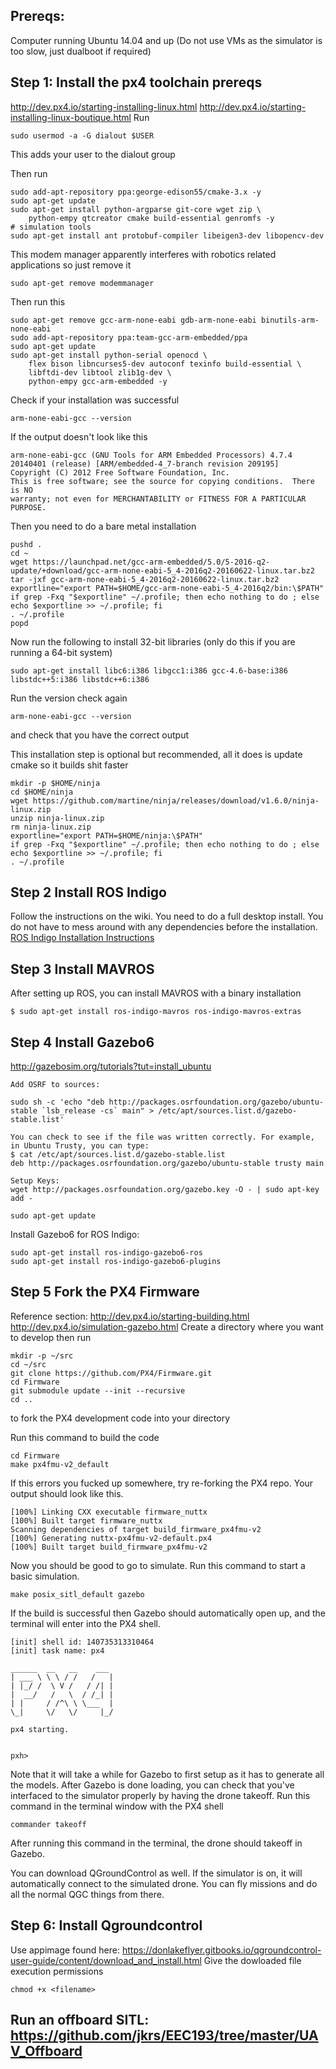 
## Prereqs: 
Computer running Ubuntu 14.04 and up (Do not use VMs as the simulator is too slow, just dualboot if required)

## Step 1: Install the px4 toolchain prereqs
http://dev.px4.io/starting-installing-linux.html
http://dev.px4.io/starting-installing-linux-boutique.html
Run
```
sudo usermod -a -G dialout $USER
```
This adds your user to the dialout group

Then run 
```
sudo add-apt-repository ppa:george-edison55/cmake-3.x -y
sudo apt-get update
sudo apt-get install python-argparse git-core wget zip \
    python-empy qtcreator cmake build-essential genromfs -y
# simulation tools
sudo apt-get install ant protobuf-compiler libeigen3-dev libopencv-dev 
```
This modem manager apparently interferes with robotics related applications so just remove it
```
sudo apt-get remove modemmanager
```
Then run this
```
sudo apt-get remove gcc-arm-none-eabi gdb-arm-none-eabi binutils-arm-none-eabi
sudo add-apt-repository ppa:team-gcc-arm-embedded/ppa
sudo apt-get update
sudo apt-get install python-serial openocd \
    flex bison libncurses5-dev autoconf texinfo build-essential \
    libftdi-dev libtool zlib1g-dev \
    python-empy gcc-arm-embedded -y
 ```
Check if your installation was successful
```
arm-none-eabi-gcc --version
```
If the output doesn't look like this
```
arm-none-eabi-gcc (GNU Tools for ARM Embedded Processors) 4.7.4 20140401 (release) [ARM/embedded-4_7-branch revision 209195]
Copyright (C) 2012 Free Software Foundation, Inc.
This is free software; see the source for copying conditions.  There is NO
warranty; not even for MERCHANTABILITY or FITNESS FOR A PARTICULAR PURPOSE.
```
Then you need to do a bare metal installation
```
pushd .
cd ~
wget https://launchpad.net/gcc-arm-embedded/5.0/5-2016-q2-update/+download/gcc-arm-none-eabi-5_4-2016q2-20160622-linux.tar.bz2
tar -jxf gcc-arm-none-eabi-5_4-2016q2-20160622-linux.tar.bz2
exportline="export PATH=$HOME/gcc-arm-none-eabi-5_4-2016q2/bin:\$PATH"
if grep -Fxq "$exportline" ~/.profile; then echo nothing to do ; else echo $exportline >> ~/.profile; fi
. ~/.profile
popd
```
Now run the following to install 32-bit libraries (only do this if you are running a 64-bit system)
```
sudo apt-get install libc6:i386 libgcc1:i386 gcc-4.6-base:i386 libstdc++5:i386 libstdc++6:i386
```
Run the version check again 
```
arm-none-eabi-gcc --version
```
and check that you have the correct output

This installation step is optional but recommended, all it does is update cmake so it builds shit faster
```
mkdir -p $HOME/ninja
cd $HOME/ninja
wget https://github.com/martine/ninja/releases/download/v1.6.0/ninja-linux.zip
unzip ninja-linux.zip
rm ninja-linux.zip
exportline="export PATH=$HOME/ninja:\$PATH"
if grep -Fxq "$exportline" ~/.profile; then echo nothing to do ; else echo $exportline >> ~/.profile; fi
. ~/.profile
```
## Step 2 Install ROS Indigo
Follow the instructions on the wiki. You need to do a full desktop install. You do not have to mess around with any dependencies before the installation. 
[ROS Indigo Installation Instructions](http://wiki.ros.org/indigo/Installation/Ubuntu)

## Step 3 Install MAVROS
After setting up ROS, you can install MAVROS with a binary installation
```
$ sudo apt-get install ros-indigo-mavros ros-indigo-mavros-extras
```
## Step 4 Install Gazebo6
http://gazebosim.org/tutorials?tut=install_ubuntu
```
Add OSRF to sources:

sudo sh -c 'echo "deb http://packages.osrfoundation.org/gazebo/ubuntu-stable `lsb_release -cs` main" > /etc/apt/sources.list.d/gazebo-stable.list'

You can check to see if the file was written correctly. For example, in Ubuntu Trusty, you can type:
$ cat /etc/apt/sources.list.d/gazebo-stable.list
deb http://packages.osrfoundation.org/gazebo/ubuntu-stable trusty main

Setup Keys:
wget http://packages.osrfoundation.org/gazebo.key -O - | sudo apt-key add -

sudo apt-get update
```
Install Gazebo6 for ROS Indigo:
```
sudo apt-get install ros-indigo-gazebo6-ros
sudo apt-get install ros-indigo-gazebo6-plugins
```
## Step 5 Fork the PX4 Firmware
Reference section: http://dev.px4.io/starting-building.html
http://dev.px4.io/simulation-gazebo.html
Create a directory where you want to develop then run 
```
mkdir -p ~/src
cd ~/src
git clone https://github.com/PX4/Firmware.git
cd Firmware
git submodule update --init --recursive
cd ..
```
to fork the PX4 development code into your directory

Run this command to build the code
```
cd Firmware
make px4fmu-v2_default
```
If this errors you fucked up somewhere, try re-forking the PX4 repo. Your output should look like this.

```
[100%] Linking CXX executable firmware_nuttx
[100%] Built target firmware_nuttx
Scanning dependencies of target build_firmware_px4fmu-v2
[100%] Generating nuttx-px4fmu-v2-default.px4
[100%] Built target build_firmware_px4fmu-v2
```
Now you should be good to go to simulate. Run this command to start a basic simulation.
```
make posix_sitl_default gazebo
```
If the build is successful then Gazebo should automatically open up, and the terminal will enter into the PX4 shell.
```
[init] shell id: 140735313310464
[init] task name: px4

______  __   __    ___
| ___ \ \ \ / /   /   |
| |_/ /  \ V /   / /| |
|  __/   /   \  / /_| |
| |     / /^\ \ \___  |
\_|     \/   \/     |_/

px4 starting.


pxh>
```
Note that it will take a while for Gazebo to first setup as it has to generate all the models.
After Gazebo is done loading, you can check that you've interfaced to the simulator properly by having the drone takeoff. Run this command in the terminal window with the PX4 shell
```
commander takeoff
```
After running this command in the terminal, the drone should takeoff in Gazebo.

You can download QGroundControl as well. If the simulator is on, it will automatically connect to the simulated drone. You can fly missions and do all the normal QGC things from there.

## Step 6:  Install Qgroundcontrol
Use appimage found here: https://donlakeflyer.gitbooks.io/qgroundcontrol-user-guide/content/download_and_install.html
Give the dowloaded file execution permissions
```
chmod +x <filename>
```
## Run an offboard SITL: https://github.com/jkrs/EEC193/tree/master/UAV_Offboard


